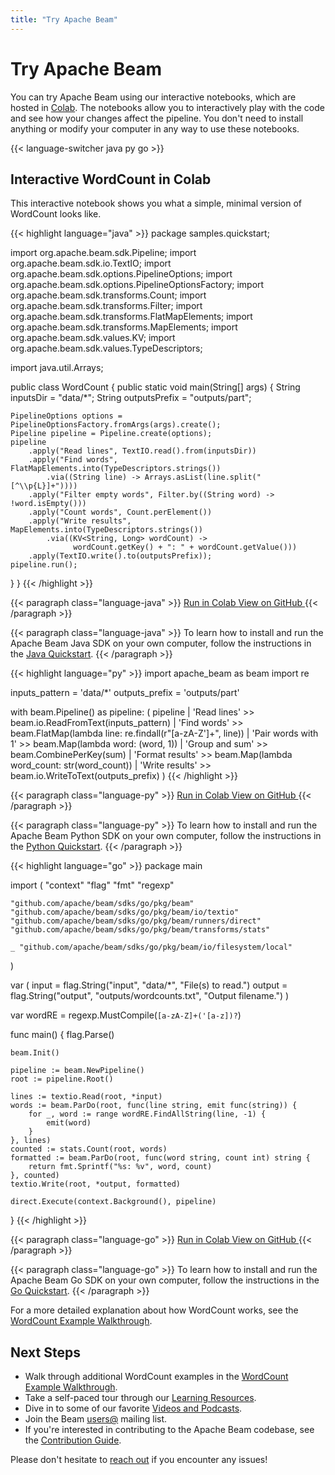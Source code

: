 ```yaml
---
title: "Try Apache Beam"
---
```


<!--
Licensed under the Apache License, Version 2.0 (the "License");
you may not use this file except in compliance with the License.
You may obtain a copy of the License at

http://www.apache.org/licenses/LICENSE-2.0

Unless required by applicable law or agreed to in writing, software
distributed under the License is distributed on an "AS IS" BASIS,
WITHOUT WARRANTIES OR CONDITIONS OF ANY KIND, either express or implied.
See the License for the specific language governing permissions and
limitations under the License.
-->

# Try Apache Beam

You can try Apache Beam using our interactive notebooks, which are hosted in [Colab](https://colab.research.google.com). The notebooks allow you to interactively play with the code and see how your changes affect the pipeline. You don't need to install anything or modify your computer in any way to use these notebooks.

{{< language-switcher java py go >}}

## Interactive WordCount in Colab

This interactive notebook shows you what a simple, minimal version of WordCount looks like.

{{< highlight language="java" >}}
package samples.quickstart;

import org.apache.beam.sdk.Pipeline;
import org.apache.beam.sdk.io.TextIO;
import org.apache.beam.sdk.options.PipelineOptions;
import org.apache.beam.sdk.options.PipelineOptionsFactory;
import org.apache.beam.sdk.transforms.Count;
import org.apache.beam.sdk.transforms.Filter;
import org.apache.beam.sdk.transforms.FlatMapElements;
import org.apache.beam.sdk.transforms.MapElements;
import org.apache.beam.sdk.values.KV;
import org.apache.beam.sdk.values.TypeDescriptors;

import java.util.Arrays;

public class WordCount {
public static void main(String[] args) {
String inputsDir = "data/\*";
String outputsPrefix = "outputs/part";

    PipelineOptions options = PipelineOptionsFactory.fromArgs(args).create();
    Pipeline pipeline = Pipeline.create(options);
    pipeline
        .apply("Read lines", TextIO.read().from(inputsDir))
        .apply("Find words", FlatMapElements.into(TypeDescriptors.strings())
            .via((String line) -> Arrays.asList(line.split("[^\\p{L}]+"))))
        .apply("Filter empty words", Filter.by((String word) -> !word.isEmpty()))
        .apply("Count words", Count.perElement())
        .apply("Write results", MapElements.into(TypeDescriptors.strings())
            .via((KV<String, Long> wordCount) ->
                  wordCount.getKey() + ": " + wordCount.getValue()))
        .apply(TextIO.write().to(outputsPrefix));
    pipeline.run();

}
}
{{< /highlight >}}

{{< paragraph class="language-java" >}}
<a class="button button--primary" target="_blank"
  href="https://colab.sandbox.google.com/github/{{< param branch_repo >}}/examples/notebooks/get-started/try-apache-beam-java.ipynb">
Run in Colab
</a>
<a class="button button--primary" target="_blank"
  href="https://github.com/{{< param branch_repo >}}/examples/notebooks/get-started/try-apache-beam-java.ipynb">
View on GitHub
</a>
{{< /paragraph >}}

{{< paragraph class="language-java" >}}
To learn how to install and run the Apache Beam Java SDK on your own computer, follow the instructions in the <a href="/get-started/quickstart-java">Java Quickstart</a>.
{{< /paragraph >}}

{{< highlight language="py" >}}
import apache_beam as beam
import re

inputs_pattern = 'data/\*'
outputs_prefix = 'outputs/part'

with beam.Pipeline() as pipeline:
(
pipeline
| 'Read lines' >> beam.io.ReadFromText(inputs_pattern)
| 'Find words' >> beam.FlatMap(lambda line: re.findall(r"[a-zA-Z']+", line))
| 'Pair words with 1' >> beam.Map(lambda word: (word, 1))
| 'Group and sum' >> beam.CombinePerKey(sum)
| 'Format results' >> beam.Map(lambda word_count: str(word_count))
| 'Write results' >> beam.io.WriteToText(outputs_prefix)
)
{{< /highlight >}}

{{< paragraph class="language-py" >}}
<a class="button button--primary" target="_blank"
  href="https://colab.sandbox.google.com/github/{{< param branch_repo >}}/examples/notebooks/get-started/try-apache-beam-py.ipynb">
Run in Colab
</a>
<a class="button button--primary" target="_blank"
  href="https://github.com/{{< param branch_repo >}}/examples/notebooks/get-started/try-apache-beam-py.ipynb">
View on GitHub
</a>
{{< /paragraph >}}

{{< paragraph class="language-py" >}}
To learn how to install and run the Apache Beam Python SDK on your own computer, follow the instructions in the <a href="/get-started/quickstart-py">Python Quickstart</a>.
{{< /paragraph >}}

{{< highlight language="go" >}}
package main

import (
"context"
"flag"
"fmt"
"regexp"

    "github.com/apache/beam/sdks/go/pkg/beam"
    "github.com/apache/beam/sdks/go/pkg/beam/io/textio"
    "github.com/apache/beam/sdks/go/pkg/beam/runners/direct"
    "github.com/apache/beam/sdks/go/pkg/beam/transforms/stats"

    _ "github.com/apache/beam/sdks/go/pkg/beam/io/filesystem/local"

)

var (
input = flag.String("input", "data/\*", "File(s) to read.")
output = flag.String("output", "outputs/wordcounts.txt", "Output filename.")
)

var wordRE = regexp.MustCompile(`[a-zA-Z]+('[a-z])?`)

func main() {
flag.Parse()

    beam.Init()

    pipeline := beam.NewPipeline()
    root := pipeline.Root()

    lines := textio.Read(root, *input)
    words := beam.ParDo(root, func(line string, emit func(string)) {
    	for _, word := range wordRE.FindAllString(line, -1) {
    		emit(word)
    	}
    }, lines)
    counted := stats.Count(root, words)
    formatted := beam.ParDo(root, func(word string, count int) string {
    	return fmt.Sprintf("%s: %v", word, count)
    }, counted)
    textio.Write(root, *output, formatted)

    direct.Execute(context.Background(), pipeline)

}
{{< /highlight >}}

{{< paragraph class="language-go" >}}
<a class="button button--primary" target="_blank"
  href="https://colab.sandbox.google.com/github/{{< param branch_repo >}}/examples/notebooks/get-started/try-apache-beam-go.ipynb">
Run in Colab
</a>
<a class="button button--primary" target="_blank"
  href="https://github.com/{{< param branch_repo >}}/examples/notebooks/get-started/try-apache-beam-go.ipynb">
View on GitHub
</a>
{{< /paragraph >}}

{{< paragraph class="language-go" >}}
To learn how to install and run the Apache Beam Go SDK on your own computer, follow the instructions in the <a href="/get-started/quickstart-go">Go Quickstart</a>.
{{< /paragraph >}}

For a more detailed explanation about how WordCount works, see the [WordCount Example Walkthrough](/get-started/wordcount-example).

## Next Steps

- Walk through additional WordCount examples in the [WordCount Example Walkthrough](/get-started/wordcount-example).
- Take a self-paced tour through our [Learning Resources](/documentation/resources/learning-resources).
- Dive in to some of our favorite [Videos and Podcasts](/documentation/resources/videos-and-podcasts).
- Join the Beam [users@](/community/contact-us) mailing list.
- If you're interested in contributing to the Apache Beam codebase, see the [Contribution Guide](/contribute).

Please don't hesitate to [reach out](/community/contact-us) if you encounter any issues!

